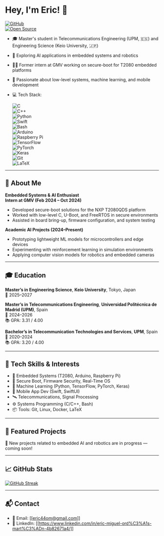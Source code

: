 # Hey, I'm Eric! 👋

[![GitHub](https://img.shields.io/badge/-EricMiguelOrdásMartín-black?style=flat-square&logo=github&logoColor=white)](https://github.com/[[tu_usuario]])  
[![Open Source](https://badgen.net/badge/Open%20Source/Contributor/green)]()

- 🎓 Master's student in Telecommunications Engineering (UPM, 🇪🇸) and Engineering Science (Keio University, 🇯🇵)
- 🤖 Exploring AI applications in embedded systems and robotics
- 👨‍💻 Former intern at GMV working on secure-boot for T2080 embedded platforms
- 🌱 Passionate about low-level systems, machine learning, and mobile development
- 💻 Tech Stack:

  ![C](https://img.shields.io/badge/-C-informational)  
  ![C++](https://img.shields.io/badge/-C++-blue)  
  ![Python](https://img.shields.io/badge/-Python-yellow)  
  ![Swift](https://img.shields.io/badge/-Swift-orange?logo=swift&logoColor=white)  
  ![Bash](https://img.shields.io/badge/-Bash-lightgrey)  
  ![Arduino](https://img.shields.io/badge/-Arduino-00979D?logo=arduino&logoColor=white)  
  ![Raspberry Pi](https://img.shields.io/badge/-RaspberryPi-C51A4A?logo=raspberry-pi&logoColor=white)  
  ![TensorFlow](https://img.shields.io/badge/-TensorFlow-FF6F00?logo=tensorflow&logoColor=white)  
  ![PyTorch](https://img.shields.io/badge/-PyTorch-EE4C2C?logo=pytorch&logoColor=white)  
  ![Keras](https://img.shields.io/badge/-Keras-D00000?logo=keras&logoColor=white)  
  ![Git](https://img.shields.io/badge/-Git-red)  
  ![LaTeX](https://img.shields.io/badge/-LaTeX-blue)

---

## 📌 About Me

**Embedded Systems & AI Enthusiast**  
**Intern at GMV (Feb 2024 – Oct 2024)**  
- Developed secure-boot solutions for the NXP T2080QDS platform
- Worked with low-level C, U-Boot, and FreeRTOS in secure environments
- Assisted in board bring-up, firmware configuration, and system testing

**Academic AI Projects (2024–Present)**  
- Prototyping lightweight ML models for microcontrollers and edge devices
- Experimenting with reinforcement learning in simulation environments
- Applying computer vision models for robotics and embedded cameras

---

## 🎓 Education

**Master’s in Engineering Science**, **Keio University**, Tokyo, Japan  
📍 2025–2027

**Master’s in Telecommunications Engineering**, **Universidad Politécnica de Madrid (UPM)**, Spain  
📍 2024–2026  
📚 GPA: 3.31 / 4.00

**Bachelor’s in Telecommunication Technologies and Services**, **UPM**, Spain  
📍 2020–2024  
📚 GPA: 3.20 / 4.00

---

## 🔧 Tech Skills & Interests

- 🧠 Embedded Systems (T2080, Arduino, Raspberry Pi)
- 🔐 Secure Boot, Firmware Security, Real-Time OS
- 🤖 Machine Learning (Python, TensorFlow, PyTorch, Keras)
- 📱 Mobile App Dev (Swift, SwiftUI)
- 🛰️ Telecommunications, Signal Processing
- ⚙️ Systems Programming (C/C++, Bash)
- 📦 Tools: Git, Linux, Docker, LaTeX

---

## 📌 Featured Projects

🚧 New projects related to embedded AI and robotics are in progress — coming soon!

---

## 📈 GitHub Stats

[![GitHub Streak](https://github-readme-streak-stats.herokuapp.com/?user=[[tu_usuario]]&theme=dark)](https://git.io/streak-stats)

---

## 📬 Contact

- 📧 Email: [[eric44om@gmail.com]]
- 🔗 LinkedIn: [[https://www.linkedin.com/in/eric-miguel-ord%C3%A1s-mart%C3%ADn-4b82671a4/]]
